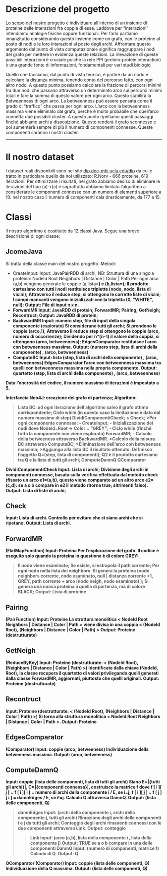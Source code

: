 # Descrizione del progetto

Lo scopo del nostro progetto è individuare all’interno di un insieme di proteine delle interazioni fra coppie di esse. Laddove per “interazioni” intendiamo analogie fisiche oppure funzionali. Per farlo partiamo innanzitutto considerando questo insieme come un grafo, con le proteine al posto di nodi e le loro interazioni al posto degli archi.
Affrontare questo argomento dal punto di vista computazionale significa raggruppare i nodi del grafo per mettere in evidenza queste relazioni.
La rilevazione di queste possibili interazioni è cruciale poiché la rete PPI (protein-protein interaction) è una grande fonte di informazioni, fondamentali per vari studi biologici. 

Quello che facciamo, dal punto di vista teorico, è partire da un nodo  e calcolare la distanza minima, tenendo conto del percorso fatto, con ogni altro nodo. A questo punto possiamo calcolare la frazione di percorsi minimi fra due nodi che passano attraverso un determinato arco sui percorsi minimi totali e fare la somma di questo valore per ogni arco. Questo stabilirà la Betweenness di ogni arco. 
La betweenness può essere pensata come il grado di “traffico” che passa per ogni arco. 
L’arco con la betweenness massima viene eliminato dal grafo, perché è molto probabile che quell’arco connetta due possibili cluster. 
A questo punto ripetiamo questi passaggi finché abbiamo archi a disposizione. Questo renderà il grafo sconnesso e poi aumenterà sempre di più il numero di componenti connesse. Queste componenti saranno i nostri cluster. 

---
# Il nostro dataset

I dataset reali disponibili sono nel sito [dip.doe-mbi.ucla.edu/dip](https://www.dip.doe-mbi.ucla.edu/dip.it/) da cui è tratto in particolare quello da noi utilizzato: R.Norv - 666 proteine, 619 iterazioni.
Per ottimizzare i risultati, nel grafo abbiamo deciso di eliminare le iterazioni del tipo (a)->(a) e soprattutto abbiamo limitato l’algoritmo a considerare le componenti connesse
con un numero di elementi superiore a 10: nel nostro caso il numero di componenti cala drasticamente, da 177 a 15.




# Classi
Il nostro algoritmo è costituito da 12 classi Java. Segue una breve descrizione di ogni classe:

## JcomeJava
Si tratta della classe main del nostro progetto.
Metodi:
- CreateInput:
Input: JavaPairRDD di archi;
NB:  	Struttura di una singola proteina:
NodeId  Root  Neighbors | Distance | Color | Path
Per ogni arco (a,b) vengono generate le coppie (a,lista=<b>) e (b,lista=<a>);
Il prodotto cartesiano con tutti i nodi restituisce triplette (nodo, nodo, lista di vicini);
Attraverso il reduce step, si ottengono le corrette liste di vicini;
I campi mancanti vengono inizializzati con la tripletta (0, "WHITE", null);
Output: File di input n x n.
- ForwardMR
	Input: JavaRDD di protein;
	ForwardMR;
Pairing;
GetNeigh;
Recontruct;
	Output: JavaRDD di protein;
- BackwardMR
	Input: numero step, file di input della singola componente (esplorato)
Si considerano tutti gli archi;
	Si prendono le coppie (arco,1);
	Attraverso il reduce step si ottengono le coppie (arco, numero di occorrenze);
Dividendo per n*(n-1) il valore della coppia, si ottengono (arco, betweenness);
EdgesComparator restituisce l’arco con betweenness massima.
	Output: (numero step, lista di archi della componente) , (arco, betweenness) 
- ComputeBC
	Input: lista (step, lista di archi della componente) , (arco, betweenness)
	EdgesComparator l’arco con betweenness massima tra quelli con betweenness
	massima nella propria componente.
	Output: quartetto (step, lista di archi della componente) , (arco, betweenness)



Data l’onerosità del codice, il numero massimo di iterazioni è impostato a 5.


Interfaccia Neo4J: creazione del grafo di partenza;
Algoritmo:
>Lista BC: ad ogni iterazione dell’algoritmo salvo il grafo ottimo corrispondente;
>Ciclo while (in questo caso la limitazione è dato dal numero massimo di step)
> DividiComponentiCheck;
	> Check;
	>Per ogni componente connessa:
	- CreateInput;
	- Inizializzazione dei nodi dove NodeId=Root -> Color = “GREY”;
	- Ciclo while (finché tutta la componente non viene esplorata)
		ForwardMR;
	- Calcolo della betweeness attraverso BackwardMR.
	>Calcolo della misura BC attraverso ComputeBC;
	>Eliminazione dell’arco con betweeness massima;
	>Aggiungo alla lista BC il risultato ottenuto.
>Definisco l’oggetto Q=(step, lista di componenti);
>Q2 è il prodotto cartesiano tra Q e la lista di tutti gli archi;
>ComputeDamnQ
>QComparator



DividiComponentiCheck
Input: Lista di archi;
Divisione degli archi in componenti connesse, basata sulla verifica effettuata dal metodo check (fissato un arco e1=(a,b), questo viene comparato ad un altro arco e2=(c,d): se a o b compare in e2 il metodo ritorna true; altrimenti falso).
Output: Lista di liste di archi;

## Check
Input: Lista di archi.
Controllo per evitare che ci siano archi che si ripetano.
Output: Lista di archi.


## ForwardMR
(FlatMapFunction)
Input: Proteina
Per l’esplorazione del grafo.
Il codice è eseguito solo quando la proteina in questione è di colore GREY:
>Il nodo viene esaminato;
>Se esiste, si estrapola il path corrente;
>Per ogni nodo nella lista dei neighbors:
Si genera la proteina
(nodo neighbors corrente, nodo esaminato, null | 
distanza corrente +1, GREY, path corrente + arco (nodo neigh, nodo esaminato) );
>Si genera una nuova proteina a quella di partenza, ma di colore BLACK;
Output: Lista di proteine

## Pairing
(PairFunction)
Input: Proteine
La struttura monolitica < NodeId  Root  Neighbors | Distance | Color | Path > viene divisa in una coppia < (NodeId  Root), (Neighbors | Distance | Color | Path) >
Output: Proteine (destrutturate)

## GetNeigh
(ReduceByKey)
Input: Proteine (destrutturate: < (NodeId  Root), (Neighbors | Distance | Color | Path) >)
Identificate dalla chiave (NodeId, Root), la classe recupera il quartetto di valori privilegando quelli generati dalla classe ForwardMR, aggiornati, piuttosto che quelli originali.
Output: Proteine (destrutturate)

## Recontruct
Input: Proteine (destrutturate: < (NodeId  Root), (Neighbors | Distance | Color | Path) >)
Si torna alla struttura monolitica < NodeId  Root  Neighbors | Distance | Color | Path >.
Output: Proteine 

## EdgesComparator
(Comparator)
Input: coppie (arco, betweeness)
Individuazione della betweeness massima.
Output: (arco, betweeness)

## ComputeDamnQ
Input: coppie (lista delle componenti, lista di tutti gli archi)
Siano E=|{tutti gli archi}|, C=|{componenti connessa}|, 
costruisco la matrice f dove f [ i ][ j ] =
f [ i ][ i ] = numero di archi della componente i / E, se i=j;
f [ i ][ j ] = f [ j ][ i ] = damnEdges / E, se i!=j.
Calcolo Q attraverso DamnQ.
Output: (lista delle componenti, Q)
>damnEdges 
Input: (archi della componente i, archi della componente j, tutti gli archi)
Rimozione degli archi delle componenti i e j da tutti gli archi;
Conteggio degli archi rimanenti connessi con le due componenti attraverso Link.
Output: conteggio
>>Link
Input: (arco (a,b), lista della componente i , lista della componente j)
Output: TRUE se a o b compare in una delle componenti 
>DamnQ
Input: (numero di componenti, matrice f)
Calcolo di Q.
Output: Q




QComparator
(Comparator)
Input: coppie (lista delle componenti, Q)
Individuazione della Q massima.
Output: (lista delle componenti, Q)
